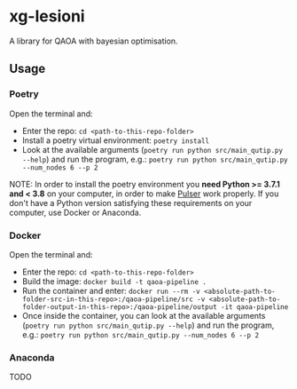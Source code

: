 # xg-lesioni

A library for QAOA with bayesian optimisation.

## Usage

### Poetry

Open the terminal and:
- Enter the repo: ```cd <path-to-this-repo-folder>```
- Install a poetry virtual environment: ```poetry install```
- Look at the available arguments (```poetry run python src/main_qutip.py --help```) and run the program, e.g.: ```poetry run python src/main_qutip.py --num_nodes 6 --p 2```

NOTE: In order to install the poetry environment you **need Python >= 3.7.1 and < 3.8** on your computer, in order to make [Pulser](https://pypi.org/project/pulser/) work properly. If you don't have a Python version satisfying these requirements on your computer, use Docker or Anaconda.

### Docker

Open the terminal and:
- Enter the repo: ```cd <path-to-this-repo-folder>```
- Build the image: ```docker build -t qaoa-pipeline .```
- Run the container and enter: ```docker run --rm -v <absolute-path-to-folder-src-in-this-repo>:/qaoa-pipeline/src -v <absolute-path-to-folder-output-in-this-repo>:/qaoa-pipeline/output -it qaoa-pipeline```
- Once inside the container, you can look at the available arguments (```poetry run python src/main_qutip.py --help```) and run the program, e.g.: ```poetry run python src/main_qutip.py --num_nodes 6 --p 2```

### Anaconda
TODO
